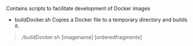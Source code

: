 Contains scripts to facilitate development of Docker images

* buildDocker.sh  Copies a Docker file to a temporary directory and builds it.
> ./buildDocker.sh [imagename] [orderedfragments]

